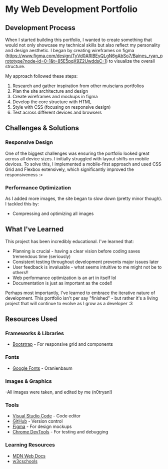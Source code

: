 # My Web Development Portfolio

## Development Process

When I started building this portfolio, I wanted to create something that would not only showcase my technical skills but also reflect my personality and design aesthetic. I began by creating wireframes on figma (https://www.figma.com/design/TyVd0ARlBEyQLgN6gAbSo7/Baines_ryan_prototype?node-id=0-1&t=85E5pqX9Z2UwddsC-1) to visualize the overall structure.

My approach followed these steps:
1. Research and gather inspiration from other muiscians portfolios
2. Plan the site architecture and design
3. Create wireframes and mockups in figma
4. Develop the core structure with HTML
5. Style with CSS (focusing on responsive design)
6. Test across different devices and browsers

## Challenges & Solutions
### Responsive Design
One of the biggest challenges was ensuring the portfolio looked great across all device sizes. I initially struggled with layout shifts on mobile devices. To solve this, I implemented a mobile-first approach and used CSS Grid and Flexbox extensively, which significantly improved the responsiveness :>

### Performance Optimization
As I added more images, the site began to slow down (pretty minor though). I tackled this by:
- Compressing and optimizing all images

## What I've Learned
This project has been incredibly educational. I've learned that:

- Planning is crucial - having a clear vision before coding saves tremendous time (seriously)
- Consistent testing throughout development prevents major issues later
- User feedback is invaluable - what seems intuitive to me might not be to others!!
- Web performance optimization is an art in itself lol
- Documentation is just as important as the code!!

Perhaps most importantly, I've learned to embrace the iterative nature of development. This portfolio isn't per say "finished" - but rather it's a living project that will continue to evolve as I grow as a developer :3

## Resources Used
### Frameworks & Libraries
- [Bootstrap](https://getbootstrap.com/) - For responsive grid and components

### Fonts
- [Google Fonts](https://fonts.google.com/) - Oranienbaum

### Images & Graphics
-All images were taken, and edited by me (n0tryan!)

### Tools
- [Visual Studio Code](https://code.visualstudio.com/) - Code editor
- [GitHub](https://github.com/) - Version control
- [Figma](https://www.figma.com/) - For design mockups
- [Chrome DevTools](https://developers.google.com/web/tools/chrome-devtools) - For testing and debugging

### Learning Resources
- [MDN Web Docs](https://developer.mozilla.org/)
- [w3cschools](https://www.w3schools.com/)
